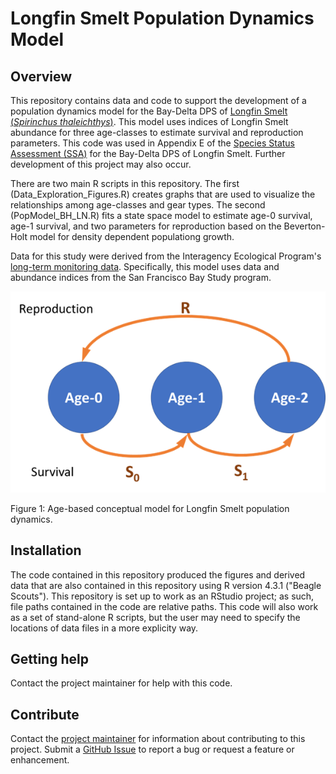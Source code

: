 # Longfin Smelt Population Dynamics Model

## Overview

This repository contains data and code to support the development of a population dynamics model for the Bay-Delta DPS of [Longfin Smelt (*Spirinchus thaleichthys*)](https://www.fws.gov/species/longfin-smelt-spirinchus-thaleichthys). This model uses indices of Longfin Smelt abundance for three age-classes to estimate survival and reproduction parameters. This code was used in Appendix E of the [Species Status Assessment (SSA)](https://www.fws.gov/node/4531791) for the Bay-Delta DPS of Longfin Smelt. Further development of this project may also occur.

There are two main R scripts in this repository. The first (Data_Exploration_Figures.R) creates graphs that are used to visualize the relationships among age-classes and gear types. The second (PopModel_BH_LN.R) fits a state space model to estimate age-0 survival, age-1 survival, and two parameters for reproduction based on the Beverton-Holt model for density dependent populationg growth.

Data for this study were derived from the Interagency Ecological Program's [long-term monitoring data](https://iep.ca.gov/Data/IEP-Survey-Data). Specifically, this model uses data and abundance indices from the San Francisco Bay Study program.

![A conceptual model of population dynamics for Longfin Smelt. The diagram consists of three circles with arrows between them. The circles are labeled "Age-0", "Age-1", and "Age-2." An arrow pointing from "Age-2" to "Age-0" is labeled "R". An arrow pointing from "Age-0" to "Age-1" is labeled "S0". An arrow pointing from "Age-1" to "Age-2" is labeled "S1".](Figures/Fig1_conceptual_model.png)

Figure 1: Age-based conceptual model for Longfin Smelt population dynamics.


## Installation

The code contained in this repository produced the figures and derived data that are also contained in this repository using R version 4.3.1 ("Beagle Scouts").
This repository is set up to work as an RStudio project; as such, file paths contained in the code are relative paths. This code will also work as a set of stand-alone R scripts, but the user may need to specify the locations of data files in a more explicity way.

## Getting help

Contact the project maintainer for help with this code.  

## Contribute

Contact the [project maintainer](vanessa_tobias@fws.gov) for information about contributing to this project. Submit a [GitHub Issue](https://github.com/USFWS/Longfin-Smelt-Length-at-Date/issues) to report a bug or request a feature or enhancement.

